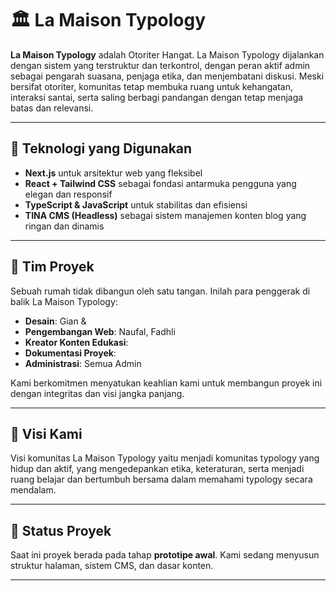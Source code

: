 # 🏛️ La Maison Typology

**La Maison Typology** adalah Otoriter Hangat. La Maison Typology dijalankan dengan sistem yang terstruktur dan terkontrol, dengan peran aktif admin sebagai pengarah suasana, penjaga etika, dan menjembatani diskusi. Meski bersifat otoriter, komunitas tetap membuka ruang untuk kehangatan, interaksi santai, serta saling berbagi pandangan dengan tetap menjaga batas dan relevansi.


---

## 🚀 Teknologi yang Digunakan

- **Next.js** untuk arsitektur web yang fleksibel
- **React + Tailwind CSS** sebagai fondasi antarmuka pengguna yang elegan dan responsif
- **TypeScript & JavaScript** untuk stabilitas dan efisiensi
- **TINA CMS (Headless)** sebagai sistem manajemen konten blog yang ringan dan dinamis

---

## 👥 Tim Proyek

Sebuah rumah tidak dibangun oleh satu tangan. Inilah para penggerak di balik La Maison Typology:

- **Desain**: Gian & 
- **Pengembangan Web**: Naufal, Fadhli
- **Kreator Konten Edukasi**:   
- **Dokumentasi Proyek**:   
- **Administrasi**: Semua Admin

Kami berkomitmen menyatukan keahlian kami untuk membangun proyek ini dengan integritas dan visi jangka panjang.

---

## 🎯 Visi Kami

Visi komunitas La Maison Typology yaitu menjadi komunitas typology yang hidup dan aktif, yang mengedepankan etika, keteraturan, serta menjadi ruang belajar dan bertumbuh bersama dalam memahami typology secara mendalam.

---

## 📌 Status Proyek

Saat ini proyek berada pada tahap **prototipe awal**. Kami sedang menyusun struktur halaman, sistem CMS, dan dasar konten.

---
